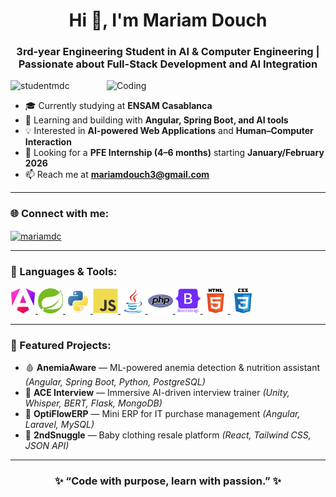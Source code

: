 <h1 align="center">Hi 👋, I'm Mariam Douch</h1>
<h3 align="center">3rd-year Engineering Student in AI & Computer Engineering | Passionate about Full-Stack Development and AI Integration</h3>

<img align="right" alt="Coding" width="350" src="https://media.giphy.com/media/v1.Y2lkPTc5MGI3NjExZm9xMGhnaTg0Z2NqazBibHU2YWphdXkzY3p1NnRjajE3d3lyOXJyeCZlcD12MV9naWZzX3NlYXJjaCZjdD1n/26tn33aiTi1jkl6H6/giphy.gif">

<p align="left"> 
  <img src="https://komarev.com/ghpvc/?username=studentmdc&label=Profile%20views&color=0e75b6&style=flat" alt="studentmdc" /> 
</p>

- 🎓 Currently studying at **ENSAM Casablanca**
- 🌱 Learning and building with **Angular, Spring Boot, and AI tools**
- 💡 Interested in **AI-powered Web Applications** and **Human–Computer Interaction**
- 🚀 Looking for a **PFE Internship (4–6 months)** starting **January/February 2026**
- 📫 Reach me at **mariamdouch3@gmail.com**

---

<h3 align="left">🌐 Connect with me:</h3>
<p align="left">
<a href="https://linkedin.com/in/mariamdc" target="blank">
  <img align="center" src="https://raw.githubusercontent.com/rahuldkjain/github-profile-readme-generator/master/src/images/icons/Social/linked-in-alt.svg" alt="mariamdc" height="30" width="40" />
</a>
</p>

---

<h3 align="left">🧠 Languages & Tools:</h3>
<p align="left">
  <a href="https://angular.dev" target="_blank" rel="noreferrer"> <img src="https://raw.githubusercontent.com/devicons/devicon/master/icons/angular/angular-original.svg" alt="angular" width="40" height="40"/> </a>
  <a href="https://spring.io/" target="_blank" rel="noreferrer"> <img src="https://raw.githubusercontent.com/devicons/devicon/master/icons/spring/spring-original.svg" alt="spring" width="40" height="40"/> </a>
  <a href="https://www.python.org" target="_blank" rel="noreferrer"> <img src="https://raw.githubusercontent.com/devicons/devicon/master/icons/python/python-original.svg" alt="python" width="40" height="40"/> </a>
  <a href="https://developer.mozilla.org/en-US/docs/Web/JavaScript" target="_blank" rel="noreferrer"> <img src="https://raw.githubusercontent.com/devicons/devicon/master/icons/javascript/javascript-original.svg" alt="javascript" width="40" height="40"/> </a>
  <a href="https://www.java.com" target="_blank" rel="noreferrer"> <img src="https://raw.githubusercontent.com/devicons/devicon/master/icons/java/java-original.svg" alt="java" width="40" height="40"/> </a>
  <a href="https://www.php.net" target="_blank" rel="noreferrer"> <img src="https://raw.githubusercontent.com/devicons/devicon/master/icons/php/php-original.svg" alt="php" width="40" height="40"/> </a>
  <a href="https://getbootstrap.com" target="_blank" rel="noreferrer"> <img src="https://raw.githubusercontent.com/devicons/devicon/master/icons/bootstrap/bootstrap-plain-wordmark.svg" alt="bootstrap" width="40" height="40"/> </a>
  <a href="https://www.w3schools.com/html/" target="_blank" rel="noreferrer"> <img src="https://raw.githubusercontent.com/devicons/devicon/master/icons/html5/html5-original-wordmark.svg" alt="html5" width="40" height="40"/> </a>
  <a href="https://www.w3schools.com/css/" target="_blank" rel="noreferrer"> <img src="https://raw.githubusercontent.com/devicons/devicon/master/icons/css3/css3-original-wordmark.svg" alt="css3" width="40" height="40"/> </a>
</p>

---

<h3 align="left">📂 Featured Projects:</h3>

- 🩸 **AnemiaAware** — ML-powered anemia detection & nutrition assistant *(Angular, Spring Boot, Python, PostgreSQL)*  
- 🧠 **ACE Interview** — Immersive AI-driven interview trainer *(Unity, Whisper, BERT, Flask, MongoDB)*  
- 💼 **OptiFlowERP** — Mini ERP for IT purchase management *(Angular, Laravel, MySQL)*  
- 👶 **2ndSnuggle** — Baby clothing resale platform *(React, Tailwind CSS, JSON API)*

---

<h3 align="center">✨ “Code with purpose, learn with passion.” ✨</h3>
